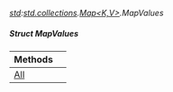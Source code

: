 _[std](../../modules/std/std-module.md):[std.collections](../../modules/std/std-collections.md).[Map<K,V>](../../modules/std/std-collections-map.md).MapValues_
##### Struct MapValues

| Methods | |
|:---|:---|
| [All](std-collections-map<k?,v?>-mapvalues-all.md) |  |
